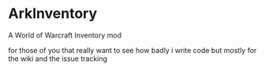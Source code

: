 # ArkInventory
A World of Warcraft Inventory mod

for those of you that really want to see how badly i write code but mostly for the wiki and the issue tracking
